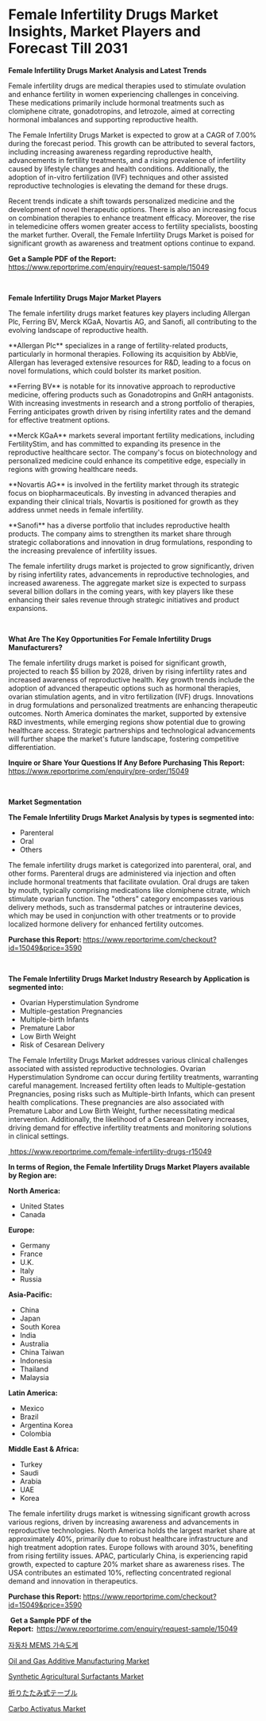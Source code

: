 <p><h1>Female Infertility Drugs Market Insights, Market Players and Forecast Till 2031</h1></p><p><strong>Female Infertility Drugs Market Analysis and Latest Trends</strong></p>
<p><p>Female infertility drugs are medical therapies used to stimulate ovulation and enhance fertility in women experiencing challenges in conceiving. These medications primarily include hormonal treatments such as clomiphene citrate, gonadotropins, and letrozole, aimed at correcting hormonal imbalances and supporting reproductive health.</p><p>The Female Infertility Drugs Market is expected to grow at a CAGR of 7.00% during the forecast period. This growth can be attributed to several factors, including increasing awareness regarding reproductive health, advancements in fertility treatments, and a rising prevalence of infertility caused by lifestyle changes and health conditions. Additionally, the adoption of in-vitro fertilization (IVF) techniques and other assisted reproductive technologies is elevating the demand for these drugs.</p><p>Recent trends indicate a shift towards personalized medicine and the development of novel therapeutic options. There is also an increasing focus on combination therapies to enhance treatment efficacy. Moreover, the rise in telemedicine offers women greater access to fertility specialists, boosting the market further. Overall, the Female Infertility Drugs Market is poised for significant growth as awareness and treatment options continue to expand.</p></p>
<p><strong>Get a Sample PDF of the Report:&nbsp;</strong> <a href="https://www.reportprime.com/enquiry/request-sample/15049">https://www.reportprime.com/enquiry/request-sample/15049</a></p>
<p>&nbsp;</p>
<p><strong>Female Infertility Drugs Major Market Players</strong></p>
<p><p>The female infertility drugs market features key players including Allergan Plc, Ferring BV, Merck KGaA, Novartis AG, and Sanofi, all contributing to the evolving landscape of reproductive health.</p><p>**Allergan Plc** specializes in a range of fertility-related products, particularly in hormonal therapies. Following its acquisition by AbbVie, Allergan has leveraged extensive resources for R&D, leading to a focus on novel formulations, which could bolster its market position.</p><p>**Ferring BV** is notable for its innovative approach to reproductive medicine, offering products such as Gonadotropins and GnRH antagonists. With increasing investments in research and a strong portfolio of therapies, Ferring anticipates growth driven by rising infertility rates and the demand for effective treatment options.</p><p>**Merck KGaA** markets several important fertility medications, including FertilityStim, and has committed to expanding its presence in the reproductive healthcare sector. The company's focus on biotechnology and personalized medicine could enhance its competitive edge, especially in regions with growing healthcare needs.</p><p>**Novartis AG** is involved in the fertility market through its strategic focus on biopharmaceuticals. By investing in advanced therapies and expanding their clinical trials, Novartis is positioned for growth as they address unmet needs in female infertility.</p><p>**Sanofi** has a diverse portfolio that includes reproductive health products. The company aims to strengthen its market share through strategic collaborations and innovation in drug formulations, responding to the increasing prevalence of infertility issues.</p><p>The female infertility drugs market is projected to grow significantly, driven by rising infertility rates, advancements in reproductive technologies, and increased awareness. The aggregate market size is expected to surpass several billion dollars in the coming years, with key players like these enhancing their sales revenue through strategic initiatives and product expansions.</p></p>
<p>&nbsp;</p>
<p><strong>What Are The Key Opportunities For Female Infertility Drugs Manufacturers?</strong></p>
<p><p>The female infertility drugs market is poised for significant growth, projected to reach $5 billion by 2028, driven by rising infertility rates and increased awareness of reproductive health. Key growth trends include the adoption of advanced therapeutic options such as hormonal therapies, ovarian stimulation agents, and in vitro fertilization (IVF) drugs. Innovations in drug formulations and personalized treatments are enhancing therapeutic outcomes. North America dominates the market, supported by extensive R&D investments, while emerging regions show potential due to growing healthcare access. Strategic partnerships and technological advancements will further shape the market's future landscape, fostering competitive differentiation.</p></p>
<p><strong>Inquire or Share Your Questions If Any Before Purchasing This Report:</strong> <a href="https://www.reportprime.com/enquiry/pre-order/15049">https://www.reportprime.com/enquiry/pre-order/15049</a></p>
<p>&nbsp;</p>
<p><strong>Market Segmentation</strong></p>
<p><strong>The Female Infertility Drugs Market Analysis by types is segmented into:</strong></p>
<p><ul><li>Parenteral</li><li>Oral</li><li>Others</li></ul></p>
<p><p>The female infertility drugs market is categorized into parenteral, oral, and other forms. Parenteral drugs are administered via injection and often include hormonal treatments that facilitate ovulation. Oral drugs are taken by mouth, typically comprising medications like clomiphene citrate, which stimulate ovarian function. The "others" category encompasses various delivery methods, such as transdermal patches or intrauterine devices, which may be used in conjunction with other treatments or to provide localized hormone delivery for enhanced fertility outcomes.</p></p>
<p><strong>Purchase this Report:&nbsp;</strong><a href="https://www.reportprime.com/checkout?id=15049&price=3590">https://www.reportprime.com/checkout?id=15049&price=3590</a></p>
<p>&nbsp;</p>
<p><strong>The Female Infertility Drugs Market Industry Research by Application is segmented into:</strong></p>
<p><ul><li>Ovarian Hyperstimulation Syndrome</li><li>Multiple-gestation Pregnancies</li><li>Multiple-birth Infants</li><li>Premature Labor</li><li>Low Birth Weight</li><li>Risk of Cesarean Delivery</li></ul></p>
<p><p>The Female Infertility Drugs Market addresses various clinical challenges associated with assisted reproductive technologies. Ovarian Hyperstimulation Syndrome can occur during fertility treatments, warranting careful management. Increased fertility often leads to Multiple-gestation Pregnancies, posing risks such as Multiple-birth Infants, which can present health complications. These pregnancies are also associated with Premature Labor and Low Birth Weight, further necessitating medical intervention. Additionally, the likelihood of a Cesarean Delivery increases, driving demand for effective infertility treatments and monitoring solutions in clinical settings.</p></p>
<p><a href="https://www.reportprime.com/female-infertility-drugs-r15049">&nbsp;https://www.reportprime.com/female-infertility-drugs-r15049</a></p>
<p><strong>In terms of Region, the Female Infertility Drugs Market Players available by Region are:</strong></p>
<p>
    <p> <strong> North America: </strong>
        <ul>
            <li>United States</li>
            <li>Canada</li>
        </ul>
        </p> 
    <p> <strong> Europe: </strong>
        <ul>
            <li>Germany</li>
            <li>France</li>
            <li>U.K.</li>
            <li>Italy</li>
            <li>Russia</li>
        </ul>
        </p> 
    <p> <strong> Asia-Pacific: </strong>
        <ul>
            <li>China</li>
            <li>Japan</li>
            <li>South Korea</li>
            <li>India</li>
            <li>Australia</li>
            <li>China Taiwan</li>
            <li>Indonesia</li>
            <li>Thailand</li>
            <li>Malaysia</li>
        </ul>
        </p> 
    <p> <strong> Latin America: </strong>
        <ul>
            <li>Mexico</li>
            <li>Brazil</li>
            <li>Argentina Korea</li>
            <li>Colombia</li>
        </ul>
        </p> 
    <p> <strong> Middle East & Africa: </strong>
        <ul>
            <li>Turkey</li>
            <li>Saudi</li>
            <li>Arabia</li>
            <li>UAE</li>
            <li>Korea</li>
        </ul>
    </p>
    </p>
<p><p>The female infertility drugs market is witnessing significant growth across various regions, driven by increasing awareness and advancements in reproductive technologies. North America holds the largest market share at approximately 40%, primarily due to robust healthcare infrastructure and high treatment adoption rates. Europe follows with around 30%, benefiting from rising fertility issues. APAC, particularly China, is experiencing rapid growth, expected to capture 20% market share as awareness rises. The USA contributes an estimated 10%, reflecting concentrated regional demand and innovation in therapeutics.</p></p>
<p><strong>Purchase this Report: </strong><a href="https://www.reportprime.com/checkout?id=15049&price=3590">https://www.reportprime.com/checkout?id=15049&price=3590</a></p>
<p>&nbsp;<strong>Get a Sample PDF of the Report:&nbsp;&nbsp;</strong><a href="https://www.reportprime.com/enquiry/request-sample/15049">https://www.reportprime.com/enquiry/request-sample/15049</a></p>
<p><strong></strong></p>
<p><p><a href="https://medium.com/@zlpjbqkb72/%EC%9E%90%EB%8F%99%EC%B0%A8-mems-%EA%B0%80%EC%86%8D%EB%8F%84%EA%B3%84-%EC%8B%9C%EC%9E%A5%EC%97%90-%EB%8C%80%ED%95%9C-%ED%86%B5%EC%B0%B0%EB%A0%A5-%EC%8B%9C%EC%9E%A5-%EC%B0%B8%EC%97%AC%EC%9E%90-%EC%8B%9C%EC%9E%A5-%EA%B7%9C%EB%AA%A8-%EC%A7%80%EB%A6%AC%EC%A0%81-%EC%A7%80%EC%97%AD-%EB%B0%8F-%EC%98%88%EC%B8%A1-2024-2031-5e06ce053a74">자동차 MEMS 가속도계</a></p><p><a href="https://github.com/gulaimolin/Market-Research-Report-List-6/blob/main/oil-and-gas-additive-manufacturing-market.md">Oil and Gas Additive Manufacturing Market</a></p><p><a href="https://issuu.com/reportprime-2/docs/synthetic-agricultural-surfactants-_390f097fa0fb3c">Synthetic Agricultural Surfactants Market</a></p><p><a href="https://medium.com/@coleensxrkkn/fold-out-tables-market-%E3%81%AF-%E3%82%B3%E3%82%B9%E3%83%88%E7%AE%A1%E7%90%86%E3%81%A8%E5%8A%B9%E7%8E%87%E5%90%91%E4%B8%8A%E3%82%92%E5%84%AA%E5%85%88%E3%81%97%E3%81%BE%E3%81%99-%E3%81%95%E3%82%89%E3%81%AB-%E5%A0%B1%E5%91%8A%E6%9B%B8%E3%81%AF%E5%B8%82%E5%A0%B4%E3%81%AE%E9%9C%80%E8%A6%81%E9%9D%A2%E3%81%A8%E4%BE%9B%E7%B5%A6%E9%9D%A2%E3%81%AE%E4%B8%A1%E6%96%B9%E3%82%92%E3%82%AB%E3%83%90%E3%83%BC%E3%81%97%E3%81%A6%E3%81%84%E3%81%BE%E3%81%99-fold-out-tables-%E5%B8%82%E5%A0%B4%E3%81%AF-ed89c656eac9">折りたたみ式テーブル</a></p><p><a href="https://medium.com/@jackiegrady1910/this-carbo-activatus-market-research-report-evaluates-the-key-market-trends-drivers-and-18b0f9df4215">Carbo Activatus Market</a></p></p>